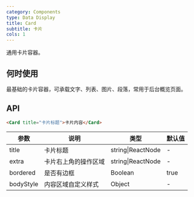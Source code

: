 ```yaml
---
category: Components
type: Data Display
title: Card
subtitle: 卡片
cols: 1
---
```


通用卡片容器。

## 何时使用

最基础的卡片容器，可承载文字、列表、图片、段落，常用于后台概览页面。

## API

```html
<Card title="卡片标题">卡片内容</Card>
```

| 参数     | 说明           | 类型     | 默认值       |
|----------|----------------|----------|--------------|
| title    | 卡片标题 | string\|ReactNode   |  -  |
| extra    | 卡片右上角的操作区域 | string\|ReactNode   | - |
| bordered | 是否有边框 | Boolean   |  true  |
| bodyStyle | 内容区域自定义样式 | Object   |  -  |
